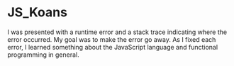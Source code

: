 # JS_Koans

I was presented with a runtime error and a stack trace indicating where the error occurred. My goal was to make the error go away. As I fixed each error, I learned something about the JavaScript language and functional programming in general.

